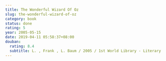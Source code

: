 ```yaml
---
title: The Wonderful Wizard Of Oz
slug: the-wonderful-wizard-of-oz
category: book
status: done
rating: 5
year: 2005-05-15
date: 2019-04-11 05:58:37+08:00
douban:
  rating: 8.4
  subtitle: L. , Frank , L. Baum / 2005 / 1st World Library - Literary Society
---
```



